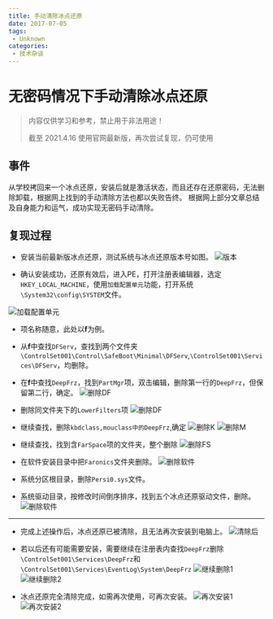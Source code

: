 ```yaml
---
title: 手动清除冰点还原
date: 2017-07-05
tags:
 - Unknown
categories:
 - 技术杂谈
---
```



# 无密码情况下手动清除冰点还原

> 内容仅供学习和参考，禁止用于非法用途！
>
> 截至 2021.4.16 使用官网最新版，再次尝试复现，仍可使用

## 事件

从学校拷回来一个冰点还原，安装后就是激活状态，而且还存在还原密码，无法删除卸载，根据网上找到的手动清除方法也都以失败告终。
根据网上部分文章总结及自身能力和运气，成功实现无密码手动清除。

## 复现过程

* 安装当前最新版冰点还原，测试系统与冰点还原版本号如图。
![版本](./jszt-1.assets/1_Install.jpg)

* 确认安装成功，还原有效后，进入PE，打开注册表编辑器，选定`HKEY_LOCAL_MACHINE`，使用`加载配置单元`功能，打开系统`\System32\config\SYSTEM`文件。

![加载配置单元](./jszt-1.assets/3_PE_RegOpen.jpg)


* 项名称随意，此处以**f**为例。

* 从**f**中查找`DFServ`，查找到两个文件夹`\ControlSet001\Control\SafeBoot\Minimal\DFServ`,`\ControlSet001\Services\DFServ`，均删除。

* 在**f**中查找`DeepFrz`，找到`PartMgr`项，双击编辑，删除第一行的`DeepFrz`，但保留第二行，确定。
![删除DF](./jszt-1.assets/9.1-delPartMgr_1.jpg)

* 删除同文件夹下的`LowerFilters`项
![删除DF](./jszt-1.assets/9.1-delPartMgr_2.jpg)

* 继续查找，删除`kbdclass,mouclass中的DeepFrz`,确定
![删除K](./jszt-1.assets/9.2.1-delkbdclass_3.jpg)
![删除M](./jszt-1.assets/9.2.2-delFilters_4.jpg)

* 继续查找，找到含`FarSpace`项的文件夹，整个删除
![删除FS](./jszt-1.assets/9.3-delFarSpace_5.jpg)

* 在软件安装目录中把``Faronics``文件夹删除。
![删除软件](./jszt-1.assets/6-delProgram.jpg)

* 系统分区根目录，删除``Persi0.sys``文件。

* 系统驱动目录，按修改时间倒序排序，找到五个冰点还原驱动文件，删除。
![删除软件](./jszt-1.assets/8-delDrivers.jpg)

***

* 完成上述操作后，冰点还原已被清除，且无法再次安装到电脑上。
![清除后](./jszt-1.assets/10-best.jpg)

* 若以后还有可能需要安装，需要继续在注册表内查找`DeepFrz`删除`\ControlSet001\Services\DeepFrz`和`\ControlSet001\Services\EventLog\System\DeepFrz`
![继续删除1](./jszt-1.assets/13-delDF1.jpg)
![继续删除2](./jszt-1.assets/14-delDF2.jpg)

* 冰点还原完全清除完成，如需再次使用，可再次安装。
![再次安装1](./jszt-1.assets/15intall1.jpg)
![再次安装2](./jszt-1.assets/15intall2.jpg)